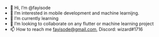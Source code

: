 - 👋 Hi, I’m @fayisode
- 👀 I’m interested in mobile development and machine learnijng. 
- 🌱 I’m currently learning 
- 💞️ I’m looking to collaborate on any flutter or machine learning project
- 📫 How to reach me fayisode@gmail.com, Discord: wizard#1716

<!---
fayisode/fayisode is a ✨ special ✨ repository because its `README.md` (this file) appears on your GitHub profile.
You can click the Preview link to take a look at your changes.
--->
